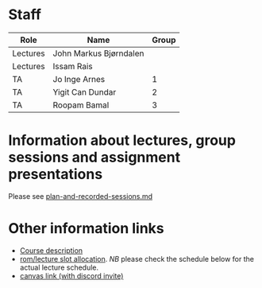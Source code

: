 # Staff 

| Role     | Name                   | Group |
|----------|------------------------|-------|
| Lectures | John Markus Bjørndalen |       |
| Lectures | Issam Rais             |       |
| TA       | Jo Inge Arnes          | 1     |
| TA       | Yigit Can Dundar       | 2     |
| TA       | Roopam Bamal           | 3     |

# Information about lectures, group sessions and assignment presentations

Please see [plan-and-recorded-sessions.md](plan-and-recorded-sessions.md)

# Other information links

* [Course description](https://uit.no/utdanning/emner/emne/721868/inf-3201)
* [rom/lecture slot allocation](https://tp.uio.no/uit/timeplan/timeplan.php?type=course&id[]=INF-3201%2C1&sort=week). *NB* please check the schedule below for the actual lecture schedule. 
* [canvas link (with discord invite)](https://uit.instructure.com/courses/22516)

